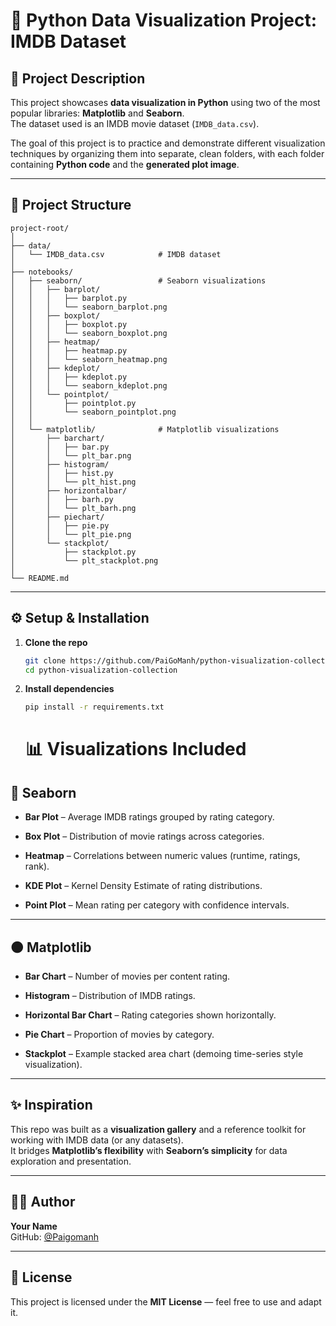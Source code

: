 # 🎨 Python Data Visualization Project: IMDB Dataset

## 📖 Project Description
This project showcases **data visualization in Python** using two of the most popular libraries: **Matplotlib** and **Seaborn**.  
The dataset used is an IMDB movie dataset (`IMDB_data.csv`).  

The goal of this project is to practice and demonstrate different visualization techniques by organizing them into separate, clean folders, with each folder containing **Python code** and the **generated plot image**.

---

## 📂 Project Structure

```text
project-root/
│
├── data/
│   └── IMDB_data.csv            # IMDB dataset
│
├── notebooks/
│   ├── seaborn/                 # Seaborn visualizations
│   │   ├── barplot/
│   │   │   ├── barplot.py
│   │   │   └── seaborn_barplot.png
│   │   ├── boxplot/
│   │   │   ├── boxplot.py
│   │   │   └── seaborn_boxplot.png
│   │   ├── heatmap/
│   │   │   ├── heatmap.py
│   │   │   └── seaborn_heatmap.png
│   │   ├── kdeplot/
│   │   │   ├── kdeplot.py
│   │   │   └── seaborn_kdeplot.png
│   │   └── pointplot/
│   │       ├── pointplot.py
│   │       └── seaborn_pointplot.png
│   │
│   └── matplotlib/              # Matplotlib visualizations
│       ├── barchart/
│       │   ├── bar.py
│       │   └── plt_bar.png
│       ├── histogram/
│       │   ├── hist.py
│       │   └── plt_hist.png
│       ├── horizontalbar/
│       │   ├── barh.py
│       │   └── plt_barh.png
│       ├── piechart/
│       │   ├── pie.py
│       │   └── plt_pie.png
│       └── stackplot/
│           ├── stackplot.py
│           └── plt_stackplot.png
│
└── README.md

```


---

## ⚙️ Setup & Installation

1. **Clone the repo**  
   ```bash
   git clone https://github.com/PaiGoManh/python-visualization-collection.git
   cd python-visualization-collection
   ```
2. **Install dependencies**
   ```bash
   pip install -r requirements.txt
   ```
   # 📊 Visualizations Included

## 🔵 Seaborn

- **Bar Plot** – Average IMDB ratings grouped by rating category.  

- **Box Plot** – Distribution of movie ratings across categories.  

- **Heatmap** – Correlations between numeric values (runtime, ratings, rank).  

- **KDE Plot** – Kernel Density Estimate of rating distributions.  

- **Point Plot** – Mean rating per category with confidence intervals.  

---

## 🟠 Matplotlib

- **Bar Chart** – Number of movies per content rating.  

- **Histogram** – Distribution of IMDB ratings.  

- **Horizontal Bar Chart** – Rating categories shown horizontally.  

- **Pie Chart** – Proportion of movies by category.  

- **Stackplot** – Example stacked area chart (demoing time-series style visualization).  

---

## ✨ Inspiration
This repo was built as a **visualization gallery** and a reference toolkit for working with IMDB data (or any datasets).  
It bridges **Matplotlib’s flexibility** with **Seaborn’s simplicity** for data exploration and presentation.

---

## 👨‍💻 Author
**Your Name**  
GitHub: [@Paigomanh](https://github.com/PaiGoManh)

---

## 📜 License
This project is licensed under the **MIT License** — feel free to use and adapt it.
   
